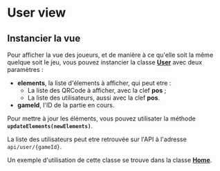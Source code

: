 # User view

## Instancier la vue

Pour afficher la vue des joueurs, et de manière à ce qu'elle soit la même quelque soit le jeu, vous pouvez instancier la classe __[User](../src/user/user.js)__ avec deux paramètres :

* __elements__, la liste d'élements à afficher, qui peut etre :
    * La liste des QRCode à afficher, avec la clef __pos__ ;
    * La liste des utilisateurs, aussi avec la clef __pos__.
* __gameId__, l'ID de la partie en cours.

Pour mettre à jour les éléments, vous pouvez utilisater la méthode __`updateElements(newElements)`__.

La liste des utilisateurs peut etre retrouvée sur l'API à l'adresse `api/user/{gameId}`.

Un exemple d'utilisation de cette classe se trouve dans la classe __[Home](../src/home/home.js)__.